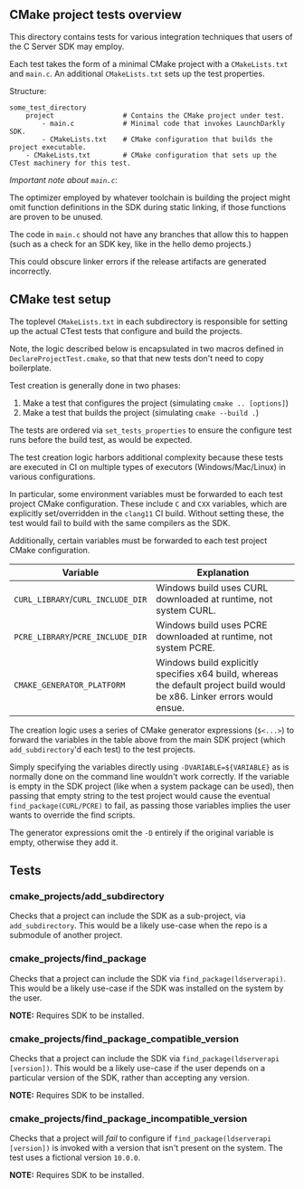 ## CMake project tests overview

This directory contains tests for various integration techniques that users of the
C Server SDK may employ. 

Each test takes the form of a minimal CMake project with a `CMakeLists.txt` and `main.c`.
An additional `CMakeLists.txt` sets up the test properties.

Structure:
```
some_test_directory
    project                 # Contains the CMake project under test.
        - main.c            # Minimal code that invokes LaunchDarkly SDK.
        - CMakeLists.txt    # CMake configuration that builds the project executable.
    - CMakeLists.txt        # CMake configuration that sets up the CTest machinery for this test.
```

*Important note about `main.c`*:

The optimizer employed by whatever toolchain is building the project might omit function definitions in the SDK
during static linking, if those functions are proven to be unused.

The code in `main.c` should not have any branches that allow this to happen 
(such as a check for an SDK key, like in the hello demo projects.)

This could obscure linker errors if the release artifacts are generated incorrectly. 

## CMake test setup

The toplevel `CMakeLists.txt` in each subdirectory is responsible for setting up
the actual CTest tests that configure and build the projects.

Note, the logic described below is encapsulated in two macros defined in `DeclareProjectTest.cmake`, so that
that new tests don't need to copy boilerplate. 

Test creation is generally done in two phases:
1) Make a test that configures the project (simulating `cmake .. [options]`)
2) Make a test that builds the project (simulating `cmake --build .`)

The tests are ordered via `set_tests_properties` to ensure the configure test
runs before the build test, as would be expected. 

The test creation logic harbors additional complexity because these tests are executed
in CI on multiple types of executors (Windows/Mac/Linux) in various configurations.

In particular, some environment variables must be forwarded to each test project CMake configuration.
These include `C` and `CXX` variables, which are explicitly set/overridden in the `clang11` CI build.
Without setting these, the test would fail to build with the same compilers as the SDK.

Additionally, certain variables must be forwarded to each test project CMake configuration.

| Variable                          | Explanation                                                                                                              |
|-----------------------------------|--------------------------------------------------------------------------------------------------------------------------|
| `CURL_LIBRARY`/`CURL_INCLUDE_DIR` | Windows build uses CURL downloaded at runtime, not system CURL.                                                          |
| `PCRE_LIBRARY`/`PCRE_INCLUDE_DIR` | Windows build uses PCRE downloaded at runtime, not system PCRE.                                                          |
| `CMAKE_GENERATOR_PLATFORM`        | Windows build explicitly specifies x64 build, whereas the default project build would be x86. Linker errors would ensue. |

The creation logic uses a series of CMake generator expressions (`$<...>`) to forward the variables 
in the table above from the main SDK project (which `add_subdirectory`'d each test) to the test projects. 

Simply specifying the variables directly using `-DVARIABLE=${VARIABLE}` as is normally done on the command line
wouldn't work correctly. If the variable is empty in the SDK project (like when a system package can be used), 
then passing that empty string to the test project would cause the eventual `find_package(CURL/PCRE)` to fail, as passing 
those variables implies the user wants to override the find scripts. 

The generator expressions omit the `-D` entirely if the original variable is empty, otherwise they add it.

## Tests
### cmake_projects/add_subdirectory
Checks that a project can include the SDK as a sub-project, via `add_subdirectory`.
This would be a likely use-case when the repo is a submodule of another project.

### cmake_projects/find_package
Checks that a project can include the SDK via `find_package(ldserverapi)`. 
This would be a likely use-case if the SDK was installed on the system by the user. 

**NOTE:** Requires SDK to be installed.

### cmake_projects/find_package_compatible_version
Checks that a project can include the SDK via `find_package(ldserverapi [version])`.
This would be a likely use-case if the user depends on a particular version of the SDK,
rather than accepting any version.

**NOTE:** Requires SDK to be installed.

### cmake_projects/find_package_incompatible_version
Checks that a project will *fail* to configure if `find_package(ldserverapi [version])`
is invoked with a version that isn't present on the system. The test uses a fictional
version `10.0.0`.

**NOTE:** Requires SDK to be installed.

